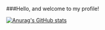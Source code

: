 ###Hello, and welcome to my profile!

[![Anurag's GitHub stats](https://github-readme-stats.vercel.app/api?username=Joao-Victor-Leite-Firmino
)](https://github.com/anuraghazra/github-readme-stats)
